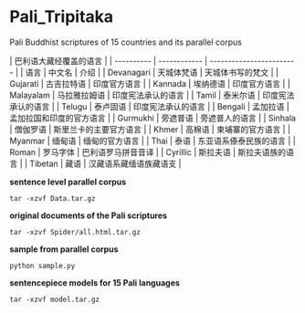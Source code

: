 # Pali_Tripitaka

Pali Buddhist scriptures of 15 countries and its parallel corpus  

|            巴利语大藏经覆盖的语言                       |
| ---------- | ------------ | ------------------------ |
| 语言       | 中文名       | 介绍                     |
| Devanagari | 天城体梵语   | 天城体书写的梵文         |
| Gujarati   | 古吉拉特语   | 印度官方语言             |
| Kannada    | 埃纳德语     | 印度官方语言             |
| Malayalam  | 马拉雅拉姆语 | 印度宪法承认的语言       |
| Tamil      | 泰米尔语     | 印度宪法承认的语言       |
| Telugu     | 泰卢固语     | 印度宪法承认的语言       |
| Bengali    | 孟加拉语     | 孟加拉国和印度的官方语言 |
| Gurmukhi   | 旁遮普语     | 旁遮普人的语言           |
| Sinhala    | 僧伽罗语     | 斯里兰卡的主要官方语言   |
| Khmer      | 高棉语       | 柬埔寨的官方语言         |
| Myanmar    | 缅甸语       | 缅甸的官方语言           |
| Thai       | 泰语         | 东亚语系傣泰民族的语言   |
| Roman      | 罗马字体     | 巴利语罗马拼音音译       |
| Cyrillic   | 斯拉夫语     | 斯拉夫语族的语言         |
| Tibetan    | 藏语         | 汉藏语系藏缅语族藏语支   |


**sentence level parallel corpus**
```
tar -xzvf Data.tar.gz
```

**original documents of the Pali scriptures**
```
tar -xzvf Spider/all.html.tar.gz
```

**sample from parallel corpus**
```
python sample.py
```
**sentencepiece models for 15 Pali languages**
```
tar -xzvf model.tar.gz
```
